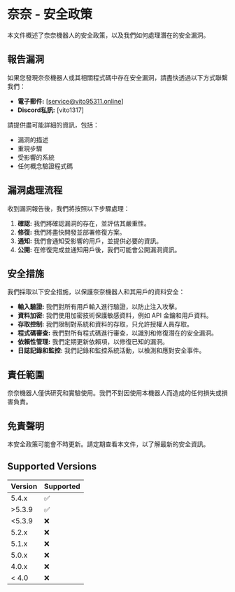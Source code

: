 # 奈奈 - 安全政策

本文件概述了奈奈機器人的安全政策，以及我們如何處理潛在的安全漏洞。

## 報告漏洞

如果您發現奈奈機器人或其相關程式碼中存在安全漏洞，請盡快透過以下方式聯繫我們：

* **電子郵件:** [service@vito95311.online]
* **Discord私訊:**  [vito1317]

請提供盡可能詳細的資訊，包括：

* 漏洞的描述
* 重現步驟
* 受影響的系統
* 任何概念驗證程式碼

## 漏洞處理流程

收到漏洞報告後，我們將按照以下步驟處理：

1. **確認:** 我們將確認漏洞的存在，並評估其嚴重性。
2. **修復:** 我們將盡快開發並部署修復方案。
3. **通知:**  我們會通知受影響的用戶，並提供必要的資訊。
4. **公開:**  在修復完成並通知用戶後，我們可能會公開漏洞資訊。

## 安全措施

我們採取以下安全措施，以保護奈奈機器人和其用戶的資料安全：

* **輸入驗證:**  我們對所有用戶輸入進行驗證，以防止注入攻擊。
* **資料加密:**  我們使用加密技術保護敏感資料，例如 API 金鑰和用戶資料。
* **存取控制:**  我們限制對系統和資料的存取，只允許授權人員存取。
* **程式碼審查:** 我們對所有程式碼進行審查，以識別和修復潛在的安全漏洞。
* **依賴性管理:**  我們定期更新依賴項，以修復已知的漏洞。
* **日誌記錄和監控:**  我們記錄和監控系統活動，以檢測和應對安全事件。

## 責任範圍

奈奈機器人僅供研究和實驗使用。我們不對因使用本機器人而造成的任何損失或損害負責。

## 免責聲明

本安全政策可能會不時更新。請定期查看本文件，以了解最新的安全資訊。

## Supported Versions


| Version | Supported          |
| ------- | ------------------ |
| 5.4.x   | :white_check_mark: |
| >5.3.9  | :white_check_mark: |
| <5.3.9  | :x:                |
| 5.2.x   | :x:                |
| 5.1.x   | :x:                |
| 5.0.x   | :x:                |
| 4.0.x   | :x:                |
| < 4.0   | :x:                |

